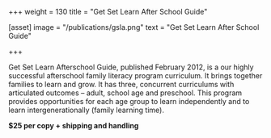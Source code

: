 +++
weight = 130
title = "Get Set Learn After School Guide"


[asset]
  image = "/publications/gsla.png"
  text = "Get Set Learn After School Guide"


+++

Get Set Learn Afterschool Guide, published February 2012, is a our highly successful afterschool family literacy program curriculum. It brings together families to learn and grow. It has three, concurrent curriculums with articulated outcomes – adult, school age and preschool. This program provides opportunities for each age group to learn independently and to learn intergenerationally (family learning time).

**$25 per copy + shipping and handling**